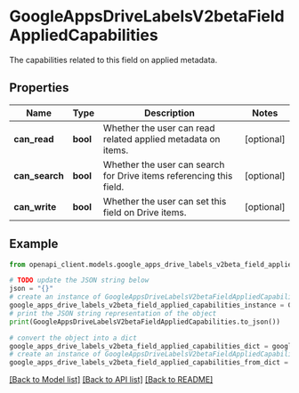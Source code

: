 # GoogleAppsDriveLabelsV2betaFieldAppliedCapabilities

The capabilities related to this field on applied metadata.

## Properties

Name | Type | Description | Notes
------------ | ------------- | ------------- | -------------
**can_read** | **bool** | Whether the user can read related applied metadata on items. | [optional] 
**can_search** | **bool** | Whether the user can search for Drive items referencing this field. | [optional] 
**can_write** | **bool** | Whether the user can set this field on Drive items. | [optional] 

## Example

```python
from openapi_client.models.google_apps_drive_labels_v2beta_field_applied_capabilities import GoogleAppsDriveLabelsV2betaFieldAppliedCapabilities

# TODO update the JSON string below
json = "{}"
# create an instance of GoogleAppsDriveLabelsV2betaFieldAppliedCapabilities from a JSON string
google_apps_drive_labels_v2beta_field_applied_capabilities_instance = GoogleAppsDriveLabelsV2betaFieldAppliedCapabilities.from_json(json)
# print the JSON string representation of the object
print(GoogleAppsDriveLabelsV2betaFieldAppliedCapabilities.to_json())

# convert the object into a dict
google_apps_drive_labels_v2beta_field_applied_capabilities_dict = google_apps_drive_labels_v2beta_field_applied_capabilities_instance.to_dict()
# create an instance of GoogleAppsDriveLabelsV2betaFieldAppliedCapabilities from a dict
google_apps_drive_labels_v2beta_field_applied_capabilities_from_dict = GoogleAppsDriveLabelsV2betaFieldAppliedCapabilities.from_dict(google_apps_drive_labels_v2beta_field_applied_capabilities_dict)
```
[[Back to Model list]](../README.md#documentation-for-models) [[Back to API list]](../README.md#documentation-for-api-endpoints) [[Back to README]](../README.md)


